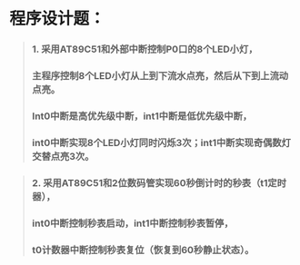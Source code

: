 # **程序设计题：**



> ### 1. 采用AT89C51和外部中断控制P0口的8个LED小灯，
>
> ### 主程序控制8个LED小灯从上到下流水点亮，然后从下到上流动点亮。
>
> ### Int0中断是高优先级中断，int1中断是低优先级中断，
>
> ### int0中断实现8个LED小灯同时闪烁3次；int1中断实现奇偶数灯交替点亮3次。

 



> ### 2. 采用AT89C51和2位数码管实现60秒倒计时的秒表（t1定时器），
>
> ### int0中断控制秒表启动，int1中断控制秒表暂停，
>
> ### t0计数器中断控制秒表复位（恢复到60秒静止状态）。

